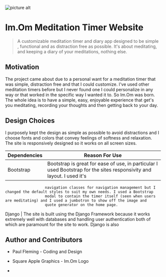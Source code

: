 ![picture alt](https://s3-eu-west-1.amazonaws.com/imom-assets/static/media/images/imomlogo.png "Im.Om Logo")

# Im.Om Meditation Timer Website

> A customizable meditation timer and diary app designed to be simple
> , functional and as distraction free as possible. It's about 
> meditating, and keeping a diary of your meditations, nothing 
> else. 

## Motivation
The project came about due to a personal want for a meditation timer that was simple, distraction free and that I could customize. I've used other meditation timers before but I never found one I could personalize in any way or that worked in the specific way I wanted it to. So Im.Om was born. The whole idea is to have a simple, easy, enjoyable experience that get's you meditating, recording your thoughts and then getting back to your day.

## Design Choices
I purposely kept the design as simple as possible to avoid distractions and I choose fonts and colors that convey feelings of softness and relaxation. The site is responsively designed so it works on all screen sizes.

 Dependencies       |    Reason For Use
 ------------------ |------------------------------------------------------------------------------------------------------------------------------
 Bootstrap          | Bootstrap is great for ease of use, in particular I used Bootstrap for the sites responsivity and layout. I used it's 
                      navigation classes for navigation management but I changed the default styles to suit my own needs. I used a Bootstrap 
                      modal to contain the timer itself (seen when users are meditating) and I used a jumbotron to show off the image and 
                      quote generator on the home page.
Django              | The site is built using the Django Framework because it works extremely well with databases and handling user authentication
                      both of which are paramount for the site to work. Django is also
 
## Author and Contributors
* Paul Fleming - Coding and Design

* Square Apple Graphics - Im.Om Logo

* 